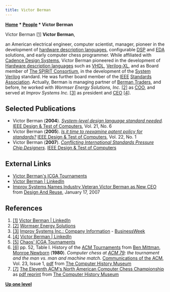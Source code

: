 ```yaml
---
title: Victor Berman
---
```

**[Home](Home "Home") \* [People](People "People") \* Victor Berman**



 [](https://www.linkedin.com/pub/victor-berman/3/235/401) Victor Berman <a id="cite-note-1" href="#cite-ref-1">[1]</a> 
**Victor Berman**,  

an American electrical engineer, computer scientist, manager, pioneer in the development of [hardware description languages](https://en.wikipedia.org/wiki/Hardware_description_language), configurable [DSP](https://en.wikipedia.org/wiki/Digital_signal_processor) and [EDA](https://en.wikipedia.org/wiki/Electronic_design_automation) solutions, and early computer chess programmer. While affiliated with [Cadence Design Systems](https://en.wikipedia.org/wiki/Cadence_Design_Systems), Victor Berman pioneered in the development of [Hardware description languages](https://en.wikipedia.org/wiki/Hardware_description_language) such as [VHDL](https://en.wikipedia.org/wiki/VHDL), [Verilog-XL](https://en.wikipedia.org/wiki/Verilog), and as Board member of [The SPIRIT Consortium](https://en.wikipedia.org/wiki/SPIRIT_Consortium), in the development of the [System Verilog](https://en.wikipedia.org/wiki/SystemVerilog) standard. He was further board member of the [IEEE](IEEE "IEEE") [Standards Association](https://en.wikipedia.org/wiki/IEEE_Standards_Association). Actually, Berman is managing partner of [Berman Traders](https://en.wikipedia.org/wiki/Neuberger_Berman), and before, he worked with *Wormser Energy Solutions, Inc.* <a id="cite-note-2" href="#cite-ref-2">[2]</a> as [COO](https://en.wikipedia.org/wiki/Chief_operating_officer), and served at *Improv Systems Inc.* <a id="cite-note-3" href="#cite-ref-3">[3]</a> as president and [CEO](https://en.wikipedia.org/wiki/Chief_executive_officer) <a id="cite-note-4" href="#cite-ref-4">[4]</a>. 



## Selected Publications


* Victor Berman (**2004**). *[System-level design language standard needed](http://ieeexplore.ieee.org/xpl/articleDetails.jsp?arnumber=1363716).* [IEEE Design & Test of Computers](IEEE#DTC "IEEE"), Vol. 21, No. 6
* Victor Berman (**2005**). *[Is it time to reexamine patent policy for standards?](http://ieeexplore.ieee.org/xpl/articleDetails.jsp?arnumber=1401826)* [IEEE Design & Test of Computers](IEEE#DTC "IEEE"), Vol. 22, No. 1
* Victor Berman (**2007**). *[Conflicting International Standards Pressure Chip Designers](http://ieeexplore.ieee.org/stamp/stamp.jsp?arnumber=4212078)*. [IEEE Design & Test of Computers](IEEE#DTC "IEEE")


## External Links


* [Victor Berman's ICGA Tournaments](https://www.game-ai-forum.org/icga-tournaments/person.php?id=433)
* [Victor Berman | LinkedIn](https://www.linkedin.com/pub/victor-berman/3/235/401)
* [Improv Systems Names Industry Veteran Victor Berman as New CEO](http://www.design-reuse.com/news/15033/improv-systems-veteran-victor-berman-ceo.html) from [Design And Reuse](http://www.design-reuse.com/), January 17, 2007


## References


1. <a id="cite-ref-1" href="#cite-note-1">[1]</a> [Victor Berman | LinkedIn](https://www.linkedin.com/pub/victor-berman/3/235/401)
2. <a id="cite-ref-2" href="#cite-note-2">[2]</a> [Wormser Energy Solutions](http://wormserenergy.com/)
3. <a id="cite-ref-3" href="#cite-note-3">[3]</a> [Improv Systems Inc.: Company Information](http://investing.businessweek.com/research/stocks/private/snapshot.asp?privcapId=7743598) - [BusinessWeek](http://www.businessweek.com/)
4. <a id="cite-ref-4" href="#cite-note-4">[4]</a> [Victor Berman | LinkedIn](https://www.linkedin.com/pub/victor-berman/3/235/401)
5. <a id="cite-ref-5" href="#cite-note-5">[5]</a> [Chaos' ICGA Tournaments](https://www.game-ai-forum.org/icga-tournaments/program.php?id=42)
6. <a id="cite-ref-6" href="#cite-note-6">[6]</a> pp. 52, Table I. History of the [ACM Tournaments](ACM_North_American_Computer_Chess_Championship "ACM North American Computer Chess Championship") from 
[Ben Mittman](Ben_Mittman "Ben Mittman"), [Monroe Newborn](Monroe_Newborn "Monroe Newborn") (**1980**). *Computer chess at [ACM 79](ACM_1979 "ACM 1979"): the tournament and the man vs. man and machine match*. [Communications of the ACM](ACM#Communications "ACM"), Vol. 23, Issue 1, [pdf](http://archive.computerhistory.org/projects/chess/related_materials/text/3-1%20and%203-2%20and%203-3.Computer_chess_at_ACM_79/3-1%20and%203-2%20and%203-3.Computer_chess_at_ACM_79.062303018.pdf) from [The Computer History Museum](The_Computer_History_Museum "The Computer History Museum")
7. <a id="cite-ref-7" href="#cite-note-7">[7]</a> [The Eleventh ACM's North American Computer Chess Championship](http://www.computerhistory.org/chess/full_record.php?iid=doc-431614f6cdeeb) as [pdf reprint](http://archive.computerhistory.org/projects/chess/related_materials/text/3-1%20and%203-2%20and%203-3.1980_11th_ACM_NACCC/The_Eleventh_ACMs_North_American_Computer_Chess_Championship.1980.062303015.sm.pdf) from [The Computer History Museum](The_Computer_History_Museum "The Computer History Museum")

**[Up one level](People "People")**







 
